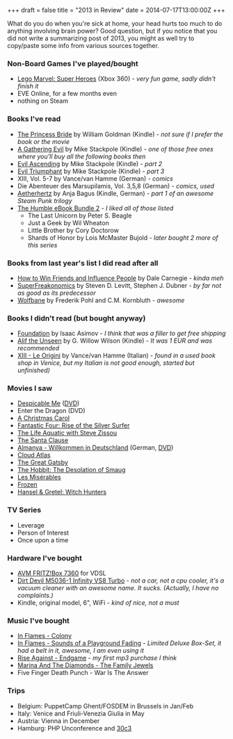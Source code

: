 +++
draft = false
title = "2013 in Review"
date = 2014-07-17T13:00:00Z
+++



What do you do when you're sick at home, your head hurts too much to do
anything involving brain power? Good question, but if you notice that
you did not write a summarizing post of 2013, you might as well try to
copy/paste some info from various sources together.


### Non-Board Games I've played/bought

  * [Lego Marvel: Super Heroes](http://www.amazon.de/dp/B00C2OLJRU/?tag=munichartcore-21) (Xbox 360) - *very fun game, sadly didn't finish it*
  * EVE Online, for a few months even
  * nothing on Steam


### Books I've read

  * [The Princess Bride](http://www.amazon.de/dp/B00BWJC5F6/?tag=munichartcore-21) by William Goldman (Kindle) - *not sure if I prefer the book or the movie*
  * [A Gathering Evil](http://www.amazon.de/dp/B0029XG190/?tag=munichartcore-21) by Mike Stackpole (Kindle) - *one of those free ones where you'll buy all the following books then*
  * [Evil Ascending](http://www.amazon.de/dp/B002CGSYOY/?tag=munichartcore-21) by Mike Stackpole (Kindle) - *part 2*
  * [Evil Triumphant](http://www.amazon.de/dp/B004C44M8Q/?tag=munichartcore-21) by Mike Stackpole (Kindle) - *part 3*
  * XIII, Vol. 5-7 by Vance/van Hamme (German) - *comics*
  * Die Abenteuer des Marsupilamis, Vol. 3,5,8 (German) - *comics, used*
  * [Aetherhertz](http://www.amazon.de/dp/B00CP6V0D8/?tag=munichartcore-21) by Anja Bagus (Kindle, German) - *part 1 of an awesome Steam Punk trilogy*
  * [The Humble eBook Bundle 2](http://indiegamebundle.wikia.com/wiki/The_Humble_eBook_Bundle_2) - *I liked all of those listed*
    * The Last Unicorn by Peter S. Beagle
    * Just a Geek by Wil Wheaton
    * Little Brother by Cory Doctorow
    * Shards of Honor by Lois McMaster Bujold - *later bought 2 more of this series*


### Books from last year's list I did read after all

 * [How to Win Friends and Influence People](http://www.amazon.de/dp/1439199191/?tag=munichartcore-21) by Dale Carnegie - *kinda meh*
 * [SuperFreakonomics](http://www.amazon.de/dp/0062063375/?tag=munichartcore-21) by Steven D. Levitt, Stephen J. Dubner - *by far not as good as its predecessor*
 * [Wolfbane](http://www.amazon.de/dp/0140025618/?tag=munichartcore-21) by Frederik Pohl and C.M. Kornbluth - *awesome*


### Books I didn't read (but bought anyway)

  * [Foundation](http://www.amazon.de/dp/0553293354/?tag=munichartcore-21) by Isaac Asimov - *I think that was a filler to get free shipping*
  * [Alif the Unseen](http://www.amazon.de/dp/B008QO8ZPO/?tag=munichartcore-21) by G. Willow Wilson (Kindle) - *It was 1 EUR and was recommended*
  * [XIII - Le Origini](http://www.comicvine.com/oscar-bestsellers-1929-xiii-le-origini/4000-176001/) by Vance/van Hamme (Italian) - *found in a used book shop in Venice, but my Italian is not good enough, started but unfinished)*


### Movies I saw

  * [Despicable Me](http://www.imdb.com/title/tt1323594/) ([DVD](http://www.amazon.de/dp/B00445U1XI/?tag=munichartcore-21))
  * Enter the Dragon (DVD)
  * [A Christmas Carol](http://www.imdb.com/title/tt1067106/)
  * [Fantastic Four: Rise of the Silver Surfer](http://www.imdb.com/title/tt0486576/)
  * [The Life Aquatic with Steve Zissou](http://www.imdb.com/title/tt0362270/)
  * [The Santa Clause](http://www.imdb.com/title/tt0111070/)
  * [Almanya - Willkommen in Deutschland](http://www.imdb.com/title/tt1630027/) (German, [DVD](http://www.amazon.de/dp/B004UJ3FP4/))
  * [Cloud Atlas](http://www.imdb.com/title/tt1371111/)
  * [The Great Gatsby](http://www.imdb.com/title/tt1343092/)
  * [The Hobbit: The Desolation of Smaug](http://www.imdb.com/title/tt1170358/)
  * [Les Misérables](http://www.imdb.com/title/tt1707386/)
  * [Frozen](http://www.imdb.com/title/tt2294629/)
  * [Hansel & Gretel: Witch Hunters](http://www.imdb.com/title/tt1428538/)


### TV Series

  * Leverage
  * Person of Interest
  * Once upon a time

### Hardware I've bought

  * [AVM FRITZ!Box 7360](http://www.amazon.de/dp/B008K2WQF2/?tag=munichartcore-21) for VDSL
  * [Dirt Devil M5036-1 Infinity VS8 Turbo](http://www.amazon.de/dp/B002S53LTC/?tag=munichartcore-21) -
    *not a car, not a cpu cooler, it's a vacuum cleaner with an awesome name. It sucks. (Actually, I have no complaints.)*
  * Kindle, original model, 6", WiFi - *kind of nice, not a must*


### Music I've bought

  * [In Flames - Colony](http://www.amazon.de/dp/B0047QWYG6/?tag=munichartcore-21)
  * [In Flames - Sounds of a Playground Fading](http://www.amazon.de/dp/B004YMYQA0/?tag=munichartcore-21) -
    *Limited Deluxe Box-Set, it had a belt in it, awesome, I am even using it*
  * [Rise Against - Endgame](http://www.amazon.de/dp/B004PQ48HQ/?tag=munichartcore-21) - *my first mp3 purchase I think*
  * [Marina And The Diamonds - The Family Jewels](http://www.amazon.de/dp/B003KZ3WMA/?tag=munichartcore-21)
  * Five Finger Death Punch - War Is The Answer


### Trips

  * Belgium: PuppetCamp Ghent/FOSDEM in Brussels in Jan/Feb
  * Italy: Venice and Friuli-Venezia Giulia in May
  * Austria: Vienna in December
  * Hamburg: PHP Unconference and [30c3](/blog/2013/30c3)
